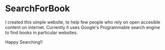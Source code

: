 # SearchForBook
I created this simple website, to help few people who rely on open accesible content on internet. 
Currently it uses Google's Programmable search engine to find books in particular websites.

Happy Searching!!
